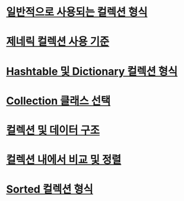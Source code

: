 # [일반적으로 사용되는 컬렉션 형식](commonly-used-collection-types.md)
# [제네릭 컬렉션 사용 기준](when-to-use-generic-collections.md)
# [Hashtable 및 Dictionary 컬렉션 형식](hashtable-and-dictionary-collection-types.md)
# [Collection 클래스 선택](selecting-a-collection-class.md)
# [컬렉션 및 데이터 구조](index.md)
# [컬렉션 내에서 비교 및 정렬](comparisons-and-sorts-within-collections.md)
# [Sorted 컬렉션 형식](sorted-collection-types.md)

